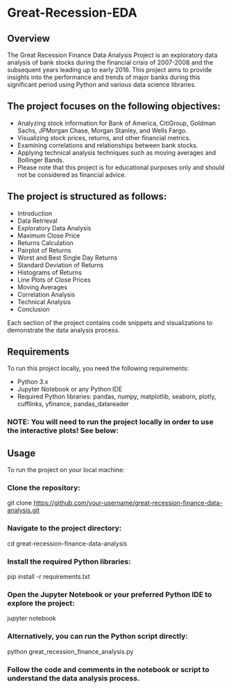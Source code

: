 # Great-Recession-EDA

## Overview

The Great Recession Finance Data Analysis Project is an exploratory data analysis of bank stocks during the financial crisis of 2007-2008 and the subsequent years leading up to early 2016. This project aims to provide insights into the performance and trends of major banks during this significant period using Python and various data science libraries.

## The project focuses on the following objectives:

- Analyzing stock information for Bank of America, CitiGroup, Goldman Sachs, JPMorgan Chase, Morgan Stanley, and Wells Fargo.
- Visualizing stock prices, returns, and other financial metrics.
- Examining correlations and relationships between bank stocks.
- Applying technical analysis techniques such as moving averages and Bollinger Bands.
- Please note that this project is for educational purposes only and should not be considered as financial advice.

## The project is structured as follows:

- Introduction
- Data Retrieval
- Exploratory Data Analysis
- Maximum Close Price
- Returns Calculation
- Pairplot of Returns
- Worst and Best Single Day Returns
- Standard Deviation of Returns
- Histograms of Returns
- Line Plots of Close Prices
- Moving Averages
- Correlation Analysis
- Technical Analysis
- Conclusion

Each section of the project contains code snippets and visualizations to demonstrate the data analysis process.

## Requirements
To run this project locally, you need the following requirements:

- Python 3.x
- Jupyter Notebook or any Python IDE
- Required Python libraries: pandas, numpy, matplotlib, seaborn, plotly, cufflinks, yfinance, pandas_datareader

### NOTE: You will need to run the project locally in order to use the interactive plots! See below:

## Usage

To run the project on your local machine:

### Clone the repository:

git clone https://github.com/your-username/great-recession-finance-data-analysis.git

### Navigate to the project directory:

cd great-recession-finance-data-analysis

### Install the required Python libraries:

pip install -r requirements.txt

### Open the Jupyter Notebook or your preferred Python IDE to explore the project:

jupyter notebook

### Alternatively, you can run the Python script directly:

python great_recession_finance_analysis.py

### Follow the code and comments in the notebook or script to understand the data analysis process.

